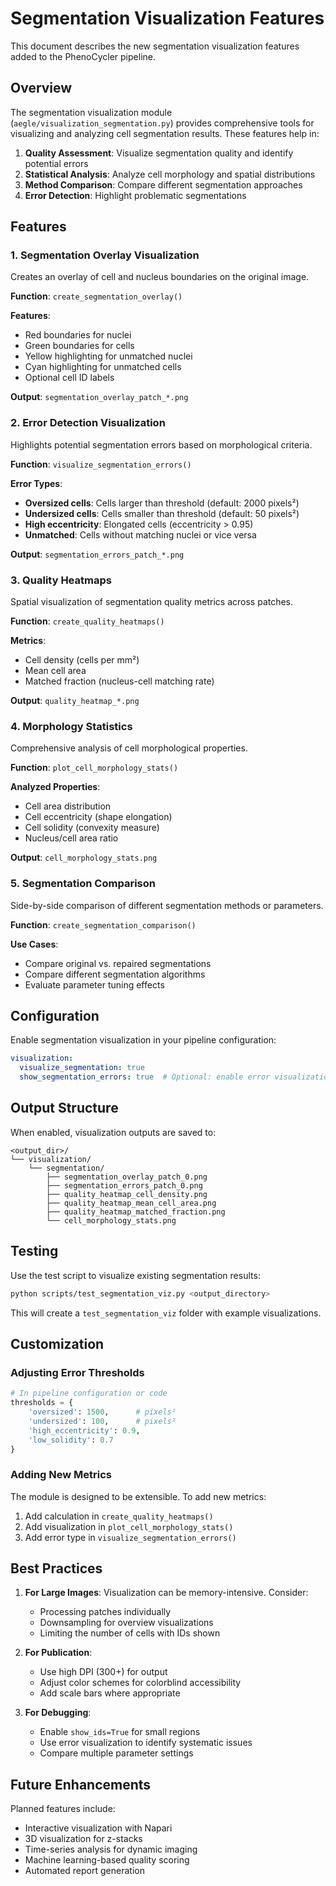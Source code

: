 # Segmentation Visualization Features

This document describes the new segmentation visualization features added to the PhenoCycler pipeline.

## Overview

The segmentation visualization module (`aegle/visualization_segmentation.py`) provides comprehensive tools for visualizing and analyzing cell segmentation results. These features help in:

1. **Quality Assessment**: Visualize segmentation quality and identify potential errors
2. **Statistical Analysis**: Analyze cell morphology and spatial distributions
3. **Method Comparison**: Compare different segmentation approaches
4. **Error Detection**: Highlight problematic segmentations

## Features

### 1. Segmentation Overlay Visualization

Creates an overlay of cell and nucleus boundaries on the original image.

**Function**: `create_segmentation_overlay()`

**Features**:
- Red boundaries for nuclei
- Green boundaries for cells
- Yellow highlighting for unmatched nuclei
- Cyan highlighting for unmatched cells
- Optional cell ID labels

**Output**: `segmentation_overlay_patch_*.png`

### 2. Error Detection Visualization

Highlights potential segmentation errors based on morphological criteria.

**Function**: `visualize_segmentation_errors()`

**Error Types**:
- **Oversized cells**: Cells larger than threshold (default: 2000 pixels²)
- **Undersized cells**: Cells smaller than threshold (default: 50 pixels²)
- **High eccentricity**: Elongated cells (eccentricity > 0.95)
- **Unmatched**: Cells without matching nuclei or vice versa

**Output**: `segmentation_errors_patch_*.png`

### 3. Quality Heatmaps

Spatial visualization of segmentation quality metrics across patches.

**Function**: `create_quality_heatmaps()`

**Metrics**:
- Cell density (cells per mm²)
- Mean cell area
- Matched fraction (nucleus-cell matching rate)

**Output**: `quality_heatmap_*.png`

### 4. Morphology Statistics

Comprehensive analysis of cell morphological properties.

**Function**: `plot_cell_morphology_stats()`

**Analyzed Properties**:
- Cell area distribution
- Cell eccentricity (shape elongation)
- Cell solidity (convexity measure)
- Nucleus/cell area ratio

**Output**: `cell_morphology_stats.png`

### 5. Segmentation Comparison

Side-by-side comparison of different segmentation methods or parameters.

**Function**: `create_segmentation_comparison()`

**Use Cases**:
- Compare original vs. repaired segmentations
- Compare different segmentation algorithms
- Evaluate parameter tuning effects

## Configuration

Enable segmentation visualization in your pipeline configuration:

```yaml
visualization:
  visualize_segmentation: true
  show_segmentation_errors: true  # Optional: enable error visualization
```

## Output Structure

When enabled, visualization outputs are saved to:

```
<output_dir>/
└── visualization/
    └── segmentation/
        ├── segmentation_overlay_patch_0.png
        ├── segmentation_errors_patch_0.png
        ├── quality_heatmap_cell_density.png
        ├── quality_heatmap_mean_cell_area.png
        ├── quality_heatmap_matched_fraction.png
        └── cell_morphology_stats.png
```

## Testing

Use the test script to visualize existing segmentation results:

```bash
python scripts/test_segmentation_viz.py <output_directory>
```

This will create a `test_segmentation_viz` folder with example visualizations.

## Customization

### Adjusting Error Thresholds

```python
# In pipeline configuration or code
thresholds = {
    'oversized': 1500,      # pixels²
    'undersized': 100,      # pixels²
    'high_eccentricity': 0.9,
    'low_solidity': 0.7
}
```

### Adding New Metrics

The module is designed to be extensible. To add new metrics:

1. Add calculation in `create_quality_heatmaps()`
2. Add visualization in `plot_cell_morphology_stats()`
3. Add error type in `visualize_segmentation_errors()`

## Best Practices

1. **For Large Images**: Visualization can be memory-intensive. Consider:
   - Processing patches individually
   - Downsampling for overview visualizations
   - Limiting the number of cells with IDs shown

2. **For Publication**: 
   - Use high DPI (300+) for output
   - Adjust color schemes for colorblind accessibility
   - Add scale bars where appropriate

3. **For Debugging**:
   - Enable `show_ids=True` for small regions
   - Use error visualization to identify systematic issues
   - Compare multiple parameter settings

## Future Enhancements

Planned features include:
- Interactive visualization with Napari
- 3D visualization for z-stacks
- Time-series analysis for dynamic imaging
- Machine learning-based quality scoring
- Automated report generation
